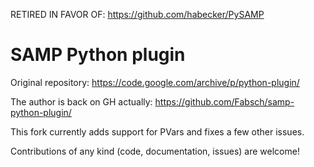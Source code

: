 RETIRED IN FAVOR OF: https://github.com/habecker/PySAMP



SAMP Python plugin
==================

Original repository: https://code.google.com/archive/p/python-plugin/

The author is back on GH actually: https://github.com/Fabsch/samp-python-plugin/

This fork currently adds support for PVars and fixes a few other issues.

Contributions of any kind (code, documentation, issues) are welcome!

